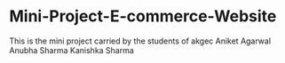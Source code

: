 # Mini-Project-E-commerce-Website
This is the mini project carried by the students of akgec 
Aniket Agarwal
Anubha Sharma
Kanishka Sharma
